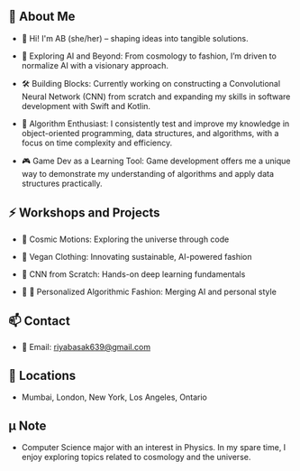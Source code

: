 ## 🐝 About Me
    
- 👋 Hi! I'm AB (she/her) – shaping ideas into tangible solutions.

- 🌌 Exploring AI and Beyond: From cosmology to fashion, I’m driven to normalize AI with a visionary approach.  

- 🛠️ Building Blocks: Currently working on constructing a Convolutional Neural Network (CNN) from scratch and expanding my skills in software development with Swift and Kotlin.

- 🧠 Algorithm Enthusiast: I consistently test and improve my knowledge in object-oriented programming, data structures, and algorithms, with a focus on time complexity and efficiency.

- 🎮 Game Dev as a Learning Tool: Game development offers me a unique way to demonstrate my understanding of algorithms and apply data structures practically.

## ⚡ Workshops and Projects
      
- 🌠 Cosmic Motions: Exploring the universe through code   

- 🌱 Vegan Clothing: Innovating sustainable, AI-powered fashion  

- 🧬 CNN from Scratch: Hands-on deep learning fundamentals

- 👗 👜 Personalized Algorithmic Fashion: Merging AI and personal style
  
## 📫 Contact

- 📧 Email: riyabasak639@gmail.com

## 📍 Locations          
     
- Mumbai, London, New York, Los Angeles, Ontario   

## µ Note

- Computer Science major with an interest in Physics. In my spare time, I enjoy exploring topics related to cosmology and the universe.  
